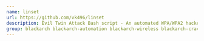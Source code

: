 ```yaml
---
name: linset
url: https://github.com/vk496/linset
description: Evil Twin Attack Bash script - An automated WPA/WPA2 hacker.
group: blackarch blackarch-automation blackarch-wireless blackarch-cracker
---
```

